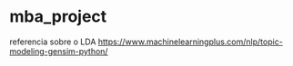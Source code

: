 # mba_project


referencia sobre o LDA
https://www.machinelearningplus.com/nlp/topic-modeling-gensim-python/
